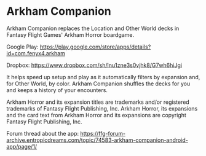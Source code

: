 # Arkham Companion
Arkham Companion replaces the Location and Other World decks in Fantasy Flight Games' Arkham Horror boardgame. 

Google Play: https://play.google.com/store/apps/details?id=com.fenyx4.arkham

Dropbox: https://www.dropbox.com/sh/lnu1zne3s0vjhk8/G7wh6hiJgi

It helps speed up setup and play as it automatically filters by expansion and, for Other World, by color. Arkham Companion shuffles the decks for you and keeps a history of your encounters.  

Arkham Horror and its expansion titles are trademarks and/or registered trademarks of Fantasy Flight Publishing, Inc.  Arkham Horror, its expansions and the card text from Arkham Horror and its expansions are copyright Fantasy Flight Publishing, Inc.

Forum thread about the app: https://ffg-forum-archive.entropicdreams.com/topic/74583-arkham-companion-android-app/page/1/
